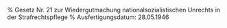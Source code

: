 % Gesetz Nr. 21 zur Wiedergutmachung nationalsozialistischen Unrechts in der Strafrechtspflege
% Ausfertigungsdatum: 28.05.1946
 